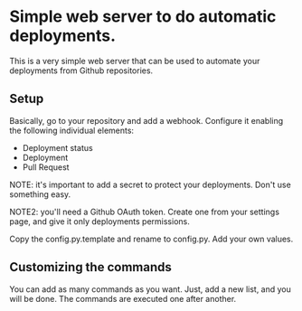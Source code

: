 # Simple web server to do automatic deployments.

This is a very simple web server that can be used to automate your deployments
from Github repositories.

## Setup

Basically, go to your repository and add a webhook.  Configure it enabling the
following individual elements:

 * Deployment status
 * Deployment
 * Pull Request

NOTE: it's important to add a secret to protect your deployments. Don't use
something easy.

NOTE2: you'll need a Github OAuth token. Create one from your settings page,
and give it only deployments permissions.

Copy the config.py.template and rename to config.py. Add your own values.

## Customizing the commands

You can add as many commands as you want. Just, add a new list, and you will be
done. The commands are executed one after another.
